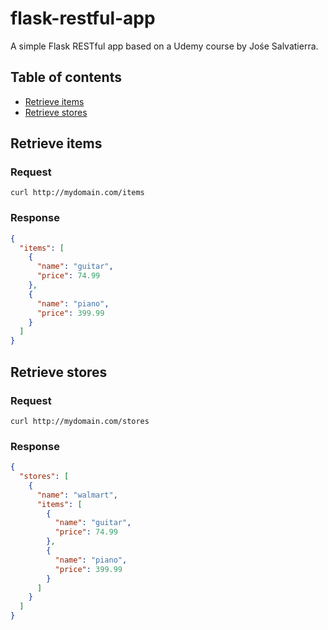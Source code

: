 # flask-restful-app

A simple Flask RESTful app based on a Udemy course by Jośe Salvatierra.

## Table of contents

- [Retrieve items](#Retrieve-items)
- [Retrieve stores](#Retrieve-stores)

## Retrieve items

### Request

```console
curl http://mydomain.com/items
```

### Response

```json
{
  "items": [
    {
      "name": "guitar",
      "price": 74.99
    },
    {
      "name": "piano",
      "price": 399.99
    }
  ]
}
```

## Retrieve stores

### Request

```console
curl http://mydomain.com/stores
```

### Response

```json
{
  "stores": [
    {
      "name": "walmart",
      "items": [
        {
          "name": "guitar",
          "price": 74.99
        },
        {
          "name": "piano",
          "price": 399.99
        }
      ]
    }
  ]
}
```

